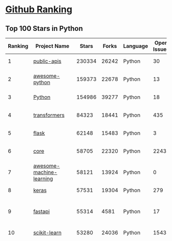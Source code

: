 [Github Ranking](../README.md)
==========

## Top 100 Stars in Python

| Ranking | Project Name | Stars | Forks | Language | Open Issues | Description | Last Commit |
| ------- | ------------ | ----- | ----- | -------- | ----------- | ----------- | ----------- |
| 1 | [public-apis](https://github.com/public-apis/public-apis) | 230334 | 26242 | Python | 30 | A collective list of free APIs | 2023-03-07T13:49:58Z |
| 2 | [awesome-python](https://github.com/vinta/awesome-python) | 159373 | 22678 | Python | 13 | A curated list of awesome Python frameworks, libraries, software and resources | 2023-03-07T06:14:12Z |
| 3 | [Python](https://github.com/TheAlgorithms/Python) | 154986 | 39277 | Python | 18 | All Algorithms implemented in Python | 2023-03-10T09:48:06Z |
| 4 | [transformers](https://github.com/huggingface/transformers) | 84323 | 18441 | Python | 435 | 🤗 Transformers: State-of-the-art Machine Learning for Pytorch, TensorFlow, and JAX. | 2023-03-10T09:45:02Z |
| 5 | [flask](https://github.com/pallets/flask) | 62148 | 15483 | Python | 3 | The Python micro framework for building web applications. | 2023-03-09T22:48:21Z |
| 6 | [core](https://github.com/home-assistant/core) | 58705 | 22320 | Python | 2243 | :house_with_garden: Open source home automation that puts local control and privacy first. | 2023-03-10T09:56:38Z |
| 7 | [awesome-machine-learning](https://github.com/josephmisiti/awesome-machine-learning) | 58121 | 13924 | Python | 0 | A curated list of awesome Machine Learning frameworks, libraries and software. | 2023-03-05T07:58:57Z |
| 8 | [keras](https://github.com/keras-team/keras) | 57531 | 19304 | Python | 279 | Deep Learning for humans | 2023-03-10T00:42:53Z |
| 9 | [fastapi](https://github.com/tiangolo/fastapi) | 55314 | 4581 | Python | 17 | FastAPI framework, high performance, easy to learn, fast to code, ready for production | 2023-03-10T07:16:52Z |
| 10 | [scikit-learn](https://github.com/scikit-learn/scikit-learn) | 53280 | 24036 | Python | 1543 | scikit-learn: machine learning in Python | 2023-03-10T08:57:58Z |
| 11 | [funNLP](https://github.com/fighting41love/funNLP) | 47480 | 12179 | Python | 11 | 中英文敏感词、语言检测、中外手机/电话归属地/运营商查询、名字推断性别、手机号抽取、身份证抽取、邮箱抽取、中日文人名库、中文缩写库、拆字词典、词汇情感值、停用词、反动词表、暴恐词表、繁简体转换、英文模拟中文发音、汪峰歌词生成器、职业名称词库、同义词库、反义词库、否定词库、汽车品牌词库、汽车零件词库、连续英文切割、各种中文词向量、公司名字大全、古诗词库、IT词库、财经词库、成语词库、地名词库、历史名人词库、诗词词库、医学词库、饮食词库、法律词库、汽车词库、动物词库、中文聊天语料、中文谣言数据、百度中文问答数据集、句子相似度匹配算法集合、bert资源、文本生成&摘要相关工具、cocoNLP信息抽取工具、国内电话号码正则匹配、清华大学XLORE:中英文跨语言百科知识图谱、清华大学人工智能技术系列报告、自然语言生成、NLU太难了系列、自动对联数据及机器人、用户名黑名单列表、罪名法务名词及分类模型、微信公众号语料、cs224n深度学习自然语言处理课程、中文手写汉字识别、中文自然语言处理 语料/数据集、变量命名神器、分词语料库+代码、任务型对话英文数据集、ASR 语音数据集 + 基于深度学习的中文语音识别系统、笑声检测器、Microsoft多语言数字/单位/如日期时间识别包、中华新华字典数据库及api(包括常用歇后语、成语、词语和汉字)、文档图谱自动生成、SpaCy 中文模型、Common Voice语音识别数据集新版、神经网络关系抽取、基于bert的命名实体识别、关键词(Keyphrase)抽取包pke、基于医疗领域知识图谱的问答系统、基于依存句法与语义角色标注的事件三元组抽取、依存句法分析4万句高质量标注数据、cnocr：用来做中文OCR的Python3包、中文人物关系知识图谱项目、中文nlp竞赛项目及代码汇总、中文字符数据、speech-aligner: 从“人声语音”及其“语言文本”产生音素级别时间对齐标注的工具、AmpliGraph: 知识图谱表示学习(Python)库：知识图谱概念链接预测、Scattertext 文本可视化(python)、语言/知识表示工具：BERT & ERNIE、中文对比英文自然语言处理NLP的区别综述、Synonyms中文近义词工具包、HarvestText领域自适应文本挖掘工具（新词发现-情感分析-实体链接等）、word2word：(Python)方便易用的多语言词-词对集：62种语言/3,564个多语言对、语音识别语料生成工具：从具有音频/字幕的在线视频创建自动语音识别(ASR)语料库、构建医疗实体识别的模型（包含词典和语料标注）、单文档非监督的关键词抽取、Kashgari中使用gpt-2语言模型、开源的金融投资数据提取工具、文本自动摘要库TextTeaser: 仅支持英文、人民日报语料处理工具集、一些关于自然语言的基本模型、基于14W歌曲知识库的问答尝试--功能包括歌词接龙and已知歌词找歌曲以及歌曲歌手歌词三角关系的问答、基于Siamese bilstm模型的相似句子判定模型并提供训练数据集和测试数据集、用Transformer编解码模型实现的根据Hacker News文章标题自动生成评论、用BERT进行序列标记和文本分类的模板代码、LitBank：NLP数据集——支持自然语言处理和计算人文学科任务的100部带标记英文小说语料、百度开源的基准信息抽取系统、虚假新闻数据集、Facebook: LAMA语言模型分析，提供Transformer-XL/BERT/ELMo/GPT预训练语言模型的统一访问接口、CommonsenseQA：面向常识的英文QA挑战、中文知识图谱资料、数据及工具、各大公司内部里大牛分享的技术文档 PDF 或者 PPT、自然语言生成SQL语句（英文）、中文NLP数据增强（EDA）工具、英文NLP数据增强工具 、基于医药知识图谱的智能问答系统、京东商品知识图谱、基于mongodb存储的军事领域知识图谱问答项目、基于远监督的中文关系抽取、语音情感分析、中文ULMFiT-情感分析-文本分类-语料及模型、一个拍照做题程序、世界各国大规模人名库、一个利用有趣中文语料库 qingyun 训练出来的中文聊天机器人、中文聊天机器人seqGAN、省市区镇行政区划数据带拼音标注、教育行业新闻语料库包含自动文摘功能、开放了对话机器人-知识图谱-语义理解-自然语言处理工具及数据、中文知识图谱：基于百度百科中文页面-抽取三元组信息-构建中文知识图谱、masr: 中文语音识别-提供预训练模型-高识别率、Python音频数据增广库、中文全词覆盖BERT及两份阅读理解数据、ConvLab：开源多域端到端对话系统平台、中文自然语言处理数据集、基于最新版本rasa搭建的对话系统、基于TensorFlow和BERT的管道式实体及关系抽取、一个小型的证券知识图谱/知识库、复盘所有NLP比赛的TOP方案、OpenCLaP：多领域开源中文预训练语言模型仓库、UER：基于不同语料+编码器+目标任务的中文预训练模型仓库、中文自然语言处理向量合集、基于金融-司法领域(兼有闲聊性质)的聊天机器人、g2pC：基于上下文的汉语读音自动标记模块、Zincbase 知识图谱构建工具包、诗歌质量评价/细粒度情感诗歌语料库、快速转化「中文数字」和「阿拉伯数字」、百度知道问答语料库、基于知识图谱的问答系统、jieba_fast 加速版的jieba、正则表达式教程、中文阅读理解数据集、基于BERT等最新语言模型的抽取式摘要提取、Python利用深度学习进行文本摘要的综合指南、知识图谱深度学习相关资料整理、维基大规模平行文本语料、StanfordNLP 0.2.0：纯Python版自然语言处理包、NeuralNLP-NeuralClassifier：腾讯开源深度学习文本分类工具、端到端的封闭域对话系统、中文命名实体识别：NeuroNER vs. BertNER、新闻事件线索抽取、2019年百度的三元组抽取比赛：“科学空间队”源码、基于依存句法的开放域文本知识三元组抽取和知识库构建、中文的GPT2训练代码、ML-NLP - 机器学习(Machine Learning)NLP面试中常考到的知识点和代码实现、nlp4han:中文自然语言处理工具集(断句/分词/词性标注/组块/句法分析/语义分析/NER/N元语法/HMM/代词消解/情感分析/拼写检查、XLM：Facebook的跨语言预训练语言模型、用基于BERT的微调和特征提取方法来进行知识图谱百度百科人物词条属性抽取、中文自然语言处理相关的开放任务-数据集-当前最佳结果、CoupletAI - 基于CNN+Bi-LSTM+Attention 的自动对对联系统、抽象知识图谱、MiningZhiDaoQACorpus - 580万百度知道问答数据挖掘项目、brat rapid annotation tool: 序列标注工具、大规模中文知识图谱数据：1.4亿实体、数据增强在机器翻译及其他nlp任务中的应用及效果、allennlp阅读理解:支持多种数据和模型、PDF表格数据提取工具 、 Graphbrain：AI开源软件库和科研工具，目的是促进自动意义提取和文本理解以及知识的探索和推断、简历自动筛选系统、基于命名实体识别的简历自动摘要、中文语言理解测评基准，包括代表性的数据集&基准模型&语料库&排行榜、树洞 OCR 文字识别 、从包含表格的扫描图片中识别表格和文字、语声迁移、Python口语自然语言处理工具集(英文)、 similarity：相似度计算工具包，java编写、海量中文预训练ALBERT模型 、Transformers 2.0 、基于大规模音频数据集Audioset的音频增强 、Poplar：网页版自然语言标注工具、图片文字去除，可用于漫画翻译 、186种语言的数字叫法库、Amazon发布基于知识的人-人开放领域对话数据集 、中文文本纠错模块代码、繁简体转换 、 Python实现的多种文本可读性评价指标、类似于人名/地名/组织机构名的命名体识别数据集 、东南大学《知识图谱》研究生课程(资料)、. 英文拼写检查库 、 wwsearch是企业微信后台自研的全文检索引擎、CHAMELEON：深度学习新闻推荐系统元架构 、 8篇论文梳理BERT相关模型进展与反思、DocSearch：免费文档搜索引擎、 LIDA：轻量交互式对话标注工具 、aili - the fastest in-memory index in the East 东半球最快并发索引 、知识图谱车音工作项目、自然语言生成资源大全 、中日韩分词库mecab的Python接口库、中文文本摘要/关键词提取、汉字字符特征提取器 (featurizer)，提取汉字的特征（发音特征、字形特征）用做深度学习的特征、中文生成任务基准测评 、中文缩写数据集、中文任务基准测评 - 代表性的数据集-基准(预训练)模型-语料库-baseline-工具包-排行榜、PySS3：面向可解释AI的SS3文本分类器机器可视化工具 、中文NLP数据集列表、COPE - 格律诗编辑程序、doccano：基于网页的开源协同多语言文本标注工具 、PreNLP：自然语言预处理库、简单的简历解析器，用来从简历中提取关键信息、用于中文闲聊的GPT2模型：GPT2-chitchat、基于检索聊天机器人多轮响应选择相关资源列表(Leaderboards、Datasets、Papers)、(Colab)抽象文本摘要实现集锦(教程 、词语拼音数据、高效模糊搜索工具、NLP数据增广资源集、微软对话机器人框架 、 GitHub Typo Corpus：大规模GitHub多语言拼写错误/语法错误数据集、TextCluster：短文本聚类预处理模块 Short text cluster、面向语音识别的中文文本规范化、BLINK：最先进的实体链接库、BertPunc：基于BERT的最先进标点修复模型、Tokenizer：快速、可定制的文本词条化库、中文语言理解测评基准，包括代表性的数据集、基准(预训练)模型、语料库、排行榜、spaCy 医学文本挖掘与信息提取 、 NLP任务示例项目代码集、 python拼写检查库、chatbot-list - 行业内关于智能客服、聊天机器人的应用和架构、算法分享和介绍、语音质量评价指标(MOSNet, BSSEval, STOI, PESQ, SRMR)、 用138GB语料训练的法文RoBERTa预训练语言模型 、BERT-NER-Pytorch：三种不同模式的BERT中文NER实验、无道词典 - 有道词典的命令行版本，支持英汉互查和在线查询、2019年NLP亮点回顾、 Chinese medical dialogue data 中文医疗对话数据集 、最好的汉字数字(中文数字)-阿拉伯数字转换工具、 基于百科知识库的中文词语多词义/义项获取与特定句子词语语义消歧、awesome-nlp-sentiment-analysis - 情感分析、情绪原因识别、评价对象和评价词抽取、LineFlow：面向所有深度学习框架的NLP数据高效加载器、中文医学NLP公开资源整理 、MedQuAD：(英文)医学问答数据集、将自然语言数字串解析转换为整数和浮点数、Transfer Learning in Natural Language Processing (NLP) 、面向语音识别的中文/英文发音辞典、Tokenizers：注重性能与多功能性的最先进分词器、CLUENER 细粒度命名实体识别 Fine Grained Named Entity Recognition、 基于BERT的中文命名实体识别、中文谣言数据库、NLP数据集/基准任务大列表、nlp相关的一些论文及代码, 包括主题模型、词向量(Word Embedding)、命名实体识别(NER)、文本分类(Text Classificatin)、文本生成(Text Generation)、文本相似性(Text Similarity)计算等，涉及到各种与nlp相关的算法，基于keras和tensorflow 、Python文本挖掘/NLP实战示例、 Blackstone：面向非结构化法律文本的spaCy pipeline和NLP模型通过同义词替换实现文本“变脸” 、中文 预训练 ELECTREA 模型: 基于对抗学习 pretrain Chinese Model 、albert-chinese-ner - 用预训练语言模型ALBERT做中文NER 、基于GPT2的特定主题文本生成/文本增广、开源预训练语言模型合集、多语言句向量包、编码、标记和实现：一种可控高效的文本生成方法、 英文脏话大列表 、attnvis：GPT2、BERT等transformer语言模型注意力交互可视化、CoVoST：Facebook发布的多语种语音-文本翻译语料库，包括11种语言(法语、德语、荷兰语、俄语、西班牙语、意大利语、土耳其语、波斯语、瑞典语、蒙古语和中文)的语音、文字转录及英文译文、Jiagu自然语言处理工具 - 以BiLSTM等模型为基础，提供知识图谱关系抽取 中文分词 词性标注 命名实体识别 情感分析 新词发现 关键词 文本摘要 文本聚类等功能、用unet实现对文档表格的自动检测，表格重建、NLP事件提取文献资源列表 、 金融领域自然语言处理研究资源大列表、CLUEDatasetSearch - 中英文NLP数据集：搜索所有中文NLP数据集，附常用英文NLP数据集 、medical_NER - 中文医学知识图谱命名实体识别 、(哈佛)讲因果推理的免费书、知识图谱相关学习资料/数据集/工具资源大列表、Forte：灵活强大的自然语言处理pipeline工具集 、Python字符串相似性算法库、PyLaia：面向手写文档分析的深度学习工具包、TextFooler：针对文本分类/推理的对抗文本生成模块、Haystack：灵活、强大的可扩展问答(QA)框架、中文关键短语抽取工具 | 2023-02-13T06:24:55Z |
| 12 | [you-get](https://github.com/soimort/you-get) | 46831 | 9181 | Python | 0 | :arrow_double_down: Dumb downloader that scrapes the web | 2023-03-05T01:34:45Z |
| 13 | [scrapy](https://github.com/scrapy/scrapy) | 46413 | 9883 | Python | 488 | Scrapy, a fast high-level web crawling & scraping framework for Python. | 2023-03-09T17:31:24Z |
| 14 | [faceswap](https://github.com/deepfakes/faceswap) | 43917 | 12164 | Python | 15 | Deepfakes Software For All | 2023-03-01T17:52:20Z |
| 15 | [yt-dlp](https://github.com/yt-dlp/yt-dlp) | 42463 | 3497 | Python | 859 | A youtube-dl fork with additional features and fixes | 2023-03-10T08:46:15Z |
| 16 | [rich](https://github.com/Textualize/rich) | 42402 | 1513 | Python | 75 | Rich is a Python library for rich text and beautiful formatting in the terminal. | 2023-03-09T07:40:04Z |
| 17 | [devops-exercises](https://github.com/bregman-arie/devops-exercises) | 41233 | 9006 | Python | 12 | Linux, Jenkins, AWS, SRE, Prometheus, Docker, Python, Ansible, Git, Kubernetes, Terraform, OpenStack, SQL, NoSQL, Azure, GCP, DNS, Elastic, Network, Virtualization. DevOps Interview Questions | 2023-03-08T16:14:51Z |
| 18 | [Real-Time-Voice-Cloning](https://github.com/CorentinJ/Real-Time-Voice-Cloning) | 39879 | 7285 | Python | 91 | Clone a voice in 5 seconds to generate arbitrary speech in real-time | 2022-09-09T08:47:59Z |
| 19 | [d2l-zh](https://github.com/d2l-ai/d2l-zh) | 39700 | 8620 | Python | 0 | 《动手学深度学习》：面向中文读者、能运行、可讨论。中英文版被60多个国家的400多所大学用于教学。 | 2023-03-03T04:38:17Z |
| 20 | [openpilot](https://github.com/commaai/openpilot) | 38917 | 7078 | Python | 222 | openpilot is an open source driver assistance system. openpilot performs the functions of Automated Lane Centering and Adaptive Cruise Control for over 200 supported car makes and models. | 2023-03-10T10:03:04Z |
| 21 | [big-list-of-naughty-strings](https://github.com/minimaxir/big-list-of-naughty-strings) | 44633 | 2123 | Python | 61 | The Big List of Naughty Strings is a list of strings which have a high probability of causing issues when used as user-input data. | 2023-03-07T19:24:44Z |
| 22 | [rich](https://github.com/Textualize/rich) | 42402 | 1513 | Python | 75 | Rich is a Python library for rich text and beautiful formatting in the terminal. | 2023-03-09T07:40:04Z |
| 23 | [devops-exercises](https://github.com/bregman-arie/devops-exercises) | 41233 | 9006 | Python | 12 | Linux, Jenkins, AWS, SRE, Prometheus, Docker, Python, Ansible, Git, Kubernetes, Terraform, OpenStack, SQL, NoSQL, Azure, GCP, DNS, Elastic, Network, Virtualization. DevOps Interview Questions | 2023-03-08T16:14:51Z |
| 24 | [Real-Time-Voice-Cloning](https://github.com/CorentinJ/Real-Time-Voice-Cloning) | 39879 | 7285 | Python | 91 | Clone a voice in 5 seconds to generate arbitrary speech in real-time | 2022-09-09T08:47:59Z |
| 25 | [openpilot](https://github.com/commaai/openpilot) | 38917 | 7078 | Python | 222 | openpilot is an open source driver assistance system. openpilot performs the functions of Automated Lane Centering and Adaptive Cruise Control for over 200 supported car makes and models. | 2023-03-10T10:03:04Z |
| 26 | [DeepFaceLab](https://github.com/iperov/DeepFaceLab) | 37800 | 8462 | Python | 507 | DeepFaceLab is the leading software for creating deepfakes. | 2023-02-15T23:40:41Z |
| 27 | [pandas](https://github.com/pandas-dev/pandas) | 37164 | 15885 | Python | 3564 | Flexible and powerful data analysis / manipulation library for Python, providing labeled data structures similar to R data.frame objects, statistical functions, and much more | 2023-03-10T09:39:47Z |
| 28 | [yolov5](https://github.com/ultralytics/yolov5) | 36077 | 13075 | Python | 234 | YOLOv5 🚀 in PyTorch > ONNX > CoreML > TFLite | 2023-03-09T22:55:02Z |
| 29 | [Deep-Learning-Papers-Reading-Roadmap](https://github.com/floodsung/Deep-Learning-Papers-Reading-Roadmap) | 34863 | 7199 | Python | 49 | Deep Learning papers reading roadmap for anyone who are eager to learn this amazing tech! | 2022-11-27T13:18:32Z |
| 30 | [cheat.sh](https://github.com/chubin/cheat.sh) | 34844 | 1669 | Python | 102 | the only cheat sheet you need | 2022-12-14T00:11:31Z |
| 31 | [sentry](https://github.com/getsentry/sentry) | 33513 | 3734 | Python | 734 | Developer-first error tracking and performance monitoring | 2023-03-10T10:03:07Z |
| 32 | [shadowsocks](https://github.com/shadowsocks/shadowsocks) | 33306 | 19119 | Python | 0 | None | 2022-11-27T06:10:06Z |
| 33 | [wtfpython](https://github.com/satwikkansal/wtfpython) | 32436 | 2540 | Python | 58 | What the f*ck Python? 😱 | 2023-02-26T06:44:52Z |
| 34 | [python-cheatsheet](https://github.com/gto76/python-cheatsheet) | 31815 | 5845 | Python | 7 | Comprehensive Python Cheatsheet | 2023-03-09T09:34:25Z |
| 35 | [black](https://github.com/psf/black) | 31590 | 2033 | Python | 359 | The uncompromising Python code formatter | 2023-03-10T06:01:20Z |
| 36 | [12306](https://github.com/testerSunshine/12306) | 30931 | 9420 | Python | 216 | 12306智能刷票，订票 | 2022-11-21T21:36:52Z |
| 37 | [mitmproxy](https://github.com/mitmproxy/mitmproxy) | 30327 | 3625 | Python | 242 | An interactive TLS-capable intercepting HTTP proxy for penetration testers and software developers. | 2023-03-09T15:48:27Z |
| 38 | [jieba](https://github.com/fxsjy/jieba) | 30083 | 6642 | Python | 604 | 结巴中文分词 | 2022-07-17T00:34:33Z |
| 39 | [certbot](https://github.com/certbot/certbot) | 29698 | 3333 | Python | 488 | Certbot is EFF's tool to obtain certs from Let's Encrypt and (optionally) auto-enable HTTPS on your server.  It can also act as a client for any other CA that uses the ACME protocol. | 2023-03-10T02:15:55Z |
| 40 | [airflow](https://github.com/apache/airflow) | 29421 | 12035 | Python | 725 | Apache Airflow - A platform to programmatically author, schedule, and monitor workflows | 2023-03-10T09:47:42Z |
| 41 | [Awesome-Linux-Software](https://github.com/luong-komorebi/Awesome-Linux-Software) | 18918 | 1892 | Python | 6 | 🐧 A list of awesome Linux softwares  | 2023-03-09T15:37:32Z |
| 42 | [magenta](https://github.com/magenta/magenta) | 18266 | 3719 | Python | 329 | Magenta: Music and Art Generation with Machine Intelligence | 2023-01-18T21:45:23Z |
| 43 | [saleor](https://github.com/saleor/saleor) | 18133 | 4920 | Python | 372 | Saleor Core: the high performance, composable, headless commerce API. | 2023-03-10T10:01:05Z |
| 44 | [textual](https://github.com/Textualize/textual) | 18088 | 524 | Python | 109 | Textual is a TUI (Text User Interface) framework for Python inspired by modern web development. | 2023-03-09T23:20:51Z |
| 45 | [PythonRobotics](https://github.com/AtsushiSakai/PythonRobotics) | 17703 | 5555 | Python | 13 | Python sample codes for robotics algorithms. | 2023-03-10T09:59:18Z |
| 46 | [proxy_pool](https://github.com/jhao104/proxy_pool) | 17197 | 4489 | Python | 229 | Python爬虫代理IP池(proxy pool) | 2023-03-10T08:50:55Z |
| 47 | [matplotlib](https://github.com/matplotlib/matplotlib) | 16983 | 6759 | Python | 1538 | matplotlib: plotting with Python | 2023-03-10T09:28:34Z |
| 48 | [sanic](https://github.com/sanic-org/sanic) | 16902 | 1492 | Python | 63 |  Accelerate your web app development  \| Build fast. Run fast. | 2023-03-09T19:08:26Z |
| 49 | [zipline](https://github.com/quantopian/zipline) | 15869 | 4548 | Python | 324 | Zipline, a Pythonic Algorithmic Trading Library | 2023-02-14T17:14:33Z |
| 50 | [python-spider](https://github.com/Jack-Cherish/python-spider) | 15856 | 5727 | Python | 8 | :rainbow:Python3网络爬虫实战：淘宝、京东、网易云、B站、12306、抖音、笔趣阁、漫画小说下载、音乐电影下载等 | 2022-11-21T09:14:21Z |
| 51 | [ipython](https://github.com/ipython/ipython) | 15727 | 4418 | Python | 1501 | Official repository for IPython itself. Other repos in the IPython organization contain things like the website, documentation builds, etc. | 2023-03-10T00:19:20Z |
| 52 | [PySnooper](https://github.com/cool-RR/PySnooper) | 15709 | 937 | Python | 21 | Never use print for debugging again | 2023-01-03T13:15:29Z |
| 53 | [prophet](https://github.com/facebook/prophet) | 15591 | 4380 | Python | 298 | Tool for producing high quality forecasts for time series data that has multiple seasonality with linear or non-linear growth. | 2023-02-28T18:26:38Z |
| 54 | [magic-wormhole](https://github.com/magic-wormhole/magic-wormhole) | 15570 | 565 | Python | 138 | get things from one computer to another, safely | 2023-01-17T07:26:10Z |
| 55 | [faker](https://github.com/joke2k/faker) | 15491 | 1734 | Python | 15 | Faker is a Python package that generates fake data for you. | 2023-03-03T16:59:21Z |
| 56 | [mypy](https://github.com/python/mypy) | 14970 | 2469 | Python | 2337 | Optional static typing for Python | 2023-03-09T20:56:13Z |
| 57 | [calibre](https://github.com/kovidgoyal/calibre) | 14638 | 1886 | Python | 0 | The official source code repository for the calibre ebook manager | 2023-03-10T01:21:40Z |
| 58 | [learn-python](https://github.com/trekhleb/learn-python) | 14391 | 2339 | Python | 5 | 📚 Playground and cheatsheet for learning Python. Collection of Python scripts that are split by topics and contain code examples with explanations. | 2023-02-23T21:10:17Z |
| 59 | [wagtail](https://github.com/wagtail/wagtail) | 14340 | 3095 | Python | 845 | A Django content management system focused on flexibility and user experience | 2023-03-10T09:59:38Z |
| 60 | [jupyter](https://github.com/jupyter/jupyter) | 14155 | 3643 | Python | 193 | Jupyter metapackage for installation, docs and chat | 2023-01-16T19:08:09Z |
| 61 | [vision](https://github.com/pytorch/vision) | 13452 | 6562 | Python | 698 | Datasets, Transforms and Models specific to Computer Vision | 2023-03-10T09:58:47Z |
| 62 | [stablediffusion](https://github.com/Stability-AI/stablediffusion) | 13397 | 1513 | Python | 102 | High-Resolution Image Synthesis with Latent Diffusion Models | 2023-02-17T19:28:39Z |
| 63 | [minGPT](https://github.com/karpathy/minGPT) | 13372 | 1529 | Python | 28 | A minimal PyTorch re-implementation of the OpenAI GPT (Generative Pretrained Transformer) training | 2023-02-27T05:59:18Z |
| 64 | [vit-pytorch](https://github.com/lucidrains/vit-pytorch) | 13184 | 2188 | Python | 103 | Implementation of Vision Transformer, a simple way to achieve SOTA in vision classification with only a single transformer encoder, in Pytorch | 2023-03-08T03:31:17Z |
| 65 | [yapf](https://github.com/google/yapf) | 13130 | 894 | Python | 368 | A formatter for Python files | 2023-02-24T20:31:02Z |
| 66 | [ChatterBot](https://github.com/gunthercox/ChatterBot) | 12998 | 4257 | Python | 321 | ChatterBot is a machine learning, conversational dialog engine for creating chat bots | 2023-02-14T23:31:40Z |
| 67 | [facenet](https://github.com/davidsandberg/facenet) | 12926 | 4791 | Python | 494 | Face recognition using Tensorflow | 2022-11-21T22:20:20Z |
| 68 | [nni](https://github.com/microsoft/nni) | 12589 | 1754 | Python | 258 | An open source AutoML toolkit for automate machine learning lifecycle, including feature engineering, neural architecture search, model compression and hyper-parameter tuning. | 2023-03-10T08:13:54Z |
| 69 | [YYeTsBot](https://github.com/tgbot-collection/YYeTsBot) | 12553 | 1662 | Python | 8 | 🎬 人人影视 机器人和网站，包含人人影视全部资源以及众多网友的网盘分享 | 2023-03-10T08:35:25Z |
| 70 | [wtfpython-cn](https://github.com/leisurelicht/wtfpython-cn) | 12345 | 2075 | Python | 5 | wtfpython的中文翻译/施工结束/ 能力有限，欢迎帮我改进翻译 | 2022-11-15T08:18:54Z |
| 71 | [reinforcement-learning-an-introduction](https://github.com/ShangtongZhang/reinforcement-learning-an-introduction) | 12156 | 4628 | Python | 13 | Python Implementation of Reinforcement Learning: An Introduction | 2022-05-10T23:04:01Z |
| 72 | [tushare](https://github.com/waditu/tushare) | 12007 | 4256 | Python | 507 | TuShare is a utility for crawling historical data of China stocks | 2023-01-28T07:04:37Z |
| 73 | [SMSBoom](https://github.com/OpenEthan/SMSBoom) | 11953 | 2992 | Python | 104 | 短信轰炸/短信测压/ \| 一个健壮免费的python短信轰炸程序，专门炸坏蛋蛋，百万接口，多线程全自动添加有效接口，支持异步协程百万并发，全免费的短信轰炸工具！！hongkonger开发全网首发！！ | 2023-03-09T21:16:23Z |
| 74 | [examples-of-web-crawlers](https://github.com/shengqiangzhang/examples-of-web-crawlers) | 11877 | 3603 | Python | 10 | 一些非常有趣的python爬虫例子,对新手比较友好,主要爬取淘宝、天猫、微信、微信读书、豆瓣、QQ等网站。(Some interesting examples of python crawlers that are friendly to beginners. ) | 2022-04-27T14:37:28Z |
| 75 | [py12306](https://github.com/pjialin/py12306) | 11849 | 3097 | Python | 134 | 🚂 12306 购票助手，支持集群，多账号，多任务购票以及 Web 页面管理  | 2023-02-15T22:05:36Z |
| 76 | [awesome-quant](https://github.com/wilsonfreitas/awesome-quant) | 11789 | 1964 | Python | 6 | A curated list of insanely awesome libraries, packages and resources for Quants (Quantitative Finance) | 2023-02-28T07:50:02Z |
| 77 | [explainshell](https://github.com/idank/explainshell) | 11709 | 737 | Python | 131 | match command-line arguments to their help text | 2023-03-04T16:11:29Z |
| 78 | [neural-enhance](https://github.com/alexjc/neural-enhance) | 11700 | 1393 | Python | 0 | Super Resolution for images using deep learning. | 2020-12-29T08:43:04Z |
| 79 | [numpy-ml](https://github.com/ddbourgin/numpy-ml) | 11687 | 3209 | Python | 16 | Machine learning, in numpy | 2023-01-11T08:10:41Z |
| 80 | [albumentations](https://github.com/albumentations-team/albumentations) | 11675 | 1482 | Python | 331 | Fast image augmentation library and an easy-to-use wrapper around other libraries. Documentation:  https://albumentations.ai/docs/ Paper about the library: https://www.mdpi.com/2078-2489/11/2/125 | 2023-03-09T19:49:45Z |
| 81 | [pix2code](https://github.com/tonybeltramelli/pix2code) | 11599 | 1356 | Python | 0 | pix2code: Generating Code from a Graphical User Interface Screenshot | 2023-02-20T14:51:25Z |
| 82 | [allennlp](https://github.com/allenai/allennlp) | 11426 | 2243 | Python | 80 | An open-source NLP research library, built on PyTorch. | 2022-11-22T23:28:35Z |
| 83 | [XSStrike](https://github.com/s0md3v/XSStrike) | 11314 | 1726 | Python | 43 | Most advanced XSS scanner. | 2023-02-06T14:34:07Z |
| 84 | [impacket](https://github.com/fortra/impacket) | 10755 | 3069 | Python | 153 | Impacket is a collection of Python classes for working with network protocols. | 2023-03-06T09:42:14Z |
| 85 | [schedule](https://github.com/dbader/schedule) | 10625 | 905 | Python | 138 | Python job scheduling for humans. | 2023-02-28T14:55:22Z |
| 86 | [detr](https://github.com/facebookresearch/detr) | 10553 | 1941 | Python | 196 | End-to-End Object Detection with Transformers | 2023-02-23T20:19:02Z |
| 87 | [qlib](https://github.com/microsoft/qlib) | 10463 | 1868 | Python | 172 | Qlib is an AI-oriented quantitative investment platform, which aims to realize the potential, empower the research, and create the value of AI technologies in quantitative investment. With Qlib, you can easily try your ideas to create better Quant investment strategies. An increasing number of  SOTA Quant research works/papers are released in Qlib. | 2023-03-08T02:28:23Z |
| 88 | [sympy](https://github.com/sympy/sympy) | 10386 | 3890 | Python | 4064 | A computer algebra system written in pure Python | 2023-03-10T08:38:07Z |
| 89 | [ydata-profiling](https://github.com/ydataai/ydata-profiling) | 10324 | 1455 | Python | 129 | Create HTML profiling reports from pandas DataFrame objects | 2023-03-10T01:20:44Z |
| 90 | [cookiecutter-django](https://github.com/cookiecutter/cookiecutter-django) | 10273 | 2590 | Python | 90 | Cookiecutter Django is a framework for jumpstarting production-ready Django projects quickly. | 2023-03-10T02:32:52Z |
| 91 | [memray](https://github.com/bloomberg/memray) | 10223 | 284 | Python | 16 | Memray is a memory profiler for Python | 2023-03-06T16:49:38Z |
| 92 | [backtrader](https://github.com/mementum/backtrader) | 10182 | 3166 | Python | 0 | Python Backtesting library for trading strategies | 2023-03-10T06:44:04Z |
| 93 | [pyinstaller](https://github.com/pyinstaller/pyinstaller) | 10085 | 1860 | Python | 263 | Freeze (package) Python programs into stand-alone executables | 2023-03-08T23:13:41Z |
| 94 | [DALL-E](https://github.com/openai/DALL-E) | 9953 | 1816 | Python | 52 | PyTorch package for the discrete VAE used for DALL·E. | 2022-10-20T05:32:09Z |
| 95 | [airbyte](https://github.com/airbytehq/airbyte) | 9921 | 2490 | Python | 3738 | Data integration platform for ELT pipelines from APIs, databases & files to warehouses & lakes. | 2023-03-10T10:02:33Z |
| 96 | [peewee](https://github.com/coleifer/peewee) | 9866 | 1370 | Python | 0 | a small, expressive orm -- supports postgresql, mysql and sqlite | 2023-03-09T13:47:25Z |
| 97 | [neural-doodle](https://github.com/alexjc/neural-doodle) | 9852 | 930 | Python | 0 | Turn your two-bit doodles into fine artworks with deep neural networks, generate seamless textures from photos, transfer style from one image to another, perform example-based upscaling, but wait... there's more! (An implementation of Semantic Style Transfer.) | 2020-10-01T16:54:52Z |
| 98 | [pyright](https://github.com/microsoft/pyright) | 9825 | 871 | Python | 5 | Static Type Checker for Python | 2023-03-09T17:28:49Z |
| 99 | [q](https://github.com/harelba/q) | 9800 | 409 | Python | 82 | q - Run SQL directly on delimited files and multi-file sqlite databases | 2023-03-09T16:41:28Z |
| 100 | [Theano](https://github.com/Theano/Theano) | 9681 | 2511 | Python | 585 | Theano was a Python library that allows you to define, optimize, and evaluate mathematical expressions involving multi-dimensional arrays efficiently. It is being continued as aesara: www.github.com/pymc-devs/aesara | 2022-12-20T16:49:55Z |

